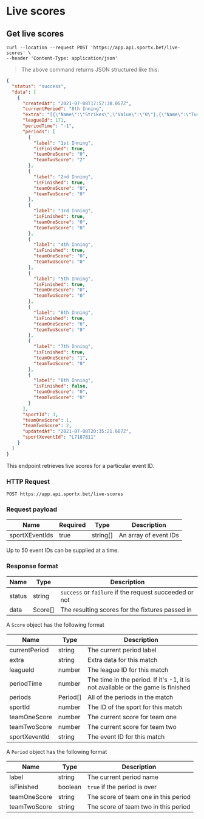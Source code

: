 # Live scores

## Get live scores

```shell
curl --location --request POST 'https://app.api.sportx.bet/live-scores' \
--header 'Content-Type: application/json'
```

> The above command returns JSON structured like this:

```json
{
  "status": "success",
  "data": [
    {
      "createdAt": "2021-07-08T17:57:38.057Z",
      "currentPeriod": "8th Inning",
      "extra": "[{\"Name\":\"Strikes\",\"Value\":\"0\"},{\"Name\":\"Turn\",\"Value\":\"2\"},{\"Name\":\"Balls\",\"Value\":\"1\"},{\"Name\":\"Outs\",\"Value\":\"2\"},{\"Name\":\"Bases\",\"Value\":\"0/0/0\"}]",
      "leagueId": 171,
      "periodTime": "-1",
      "periods": [
        {
          "label": "1st Inning",
          "isFinished": true,
          "teamOneScore": "0",
          "teamTwoScore": "2"
        },
        {
          "label": "2nd Inning",
          "isFinished": true,
          "teamOneScore": "0",
          "teamTwoScore": "0"
        },
        {
          "label": "3rd Inning",
          "isFinished": true,
          "teamOneScore": "0",
          "teamTwoScore": "0"
        },
        {
          "label": "4th Inning",
          "isFinished": true,
          "teamOneScore": "0",
          "teamTwoScore": "0"
        },
        {
          "label": "5th Inning",
          "isFinished": true,
          "teamOneScore": "0",
          "teamTwoScore": "0"
        },
        {
          "label": "6th Inning",
          "isFinished": true,
          "teamOneScore": "0",
          "teamTwoScore": "0"
        },
        {
          "label": "7th Inning",
          "isFinished": true,
          "teamOneScore": "1",
          "teamTwoScore": "0"
        },
        {
          "label": "8th Inning",
          "isFinished": false,
          "teamOneScore": "0",
          "teamTwoScore": "0"
        }
      ],
      "sportId": 3,
      "teamOneScore": 1,
      "teamTwoScore": 2,
      "updatedAt": "2021-07-08T20:35:21.607Z",
      "sportXeventId": "L7187811"
    }
  ]
}
```

This endpoint retrieves live scores for a particular event ID.

### HTTP Request

`POST https://app.api.sportx.bet/live-scores`

### Request payload

| Name           | Required | Type     | Description           |
| -------------- | -------- | -------- | --------------------- |
| sportXEventIds | true     | string[] | An array of event IDs |

<aside class="notice">
Up to 50 event IDs can be supplied at a time. 
</aside>

### Response format

| Name   | Type    | Description                                            |
| ------ | ------- | ------------------------------------------------------ |
| status | string  | `success` or `failure` if the request succeeded or not |
| data   | Score[] | The resulting scores for the fixtures passed in        |

A `Score` object has the following format

| Name          | Type     | Description                                                                     |
| ------------- | -------- | ------------------------------------------------------------------------------- |
| currentPeriod | string   | The current period label                                                        |
| extra         | string   | Extra data for this match                                                       |
| leagueId      | number   | The league ID for this match                                                    |
| periodTime    | number   | The time in the period. If it's -1, it is not available or the game is finished |
| periods       | Period[] | All of the periods in the match                                                 |
| sportId       | number   | The ID of the sport for this match                                              |
| teamOneScore  | number   | The current score for team one                                                  |
| teamTwoScore  | number   | The current score for team two                                                  |
| sportXeventId | string   | The event ID for this match                                                     |

A `Period` object has the following format

| Name         | Type    | Description                          |
| ------------ | ------- | ------------------------------------ |
| label        | string  | The current period name              |
| isFinished   | boolean | `true` if the period is over         |
| teamOneScore | string  | The score of team one in this period |
| teamTwoScore | string  | The score of team two in this period |
